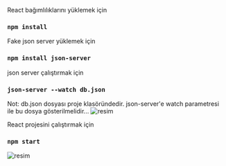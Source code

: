 React bağımlılıklarını yüklemek için 

### `npm install`



Fake json server yüklemek için 

### `npm install json-server`



json server çalıştırmak için

### `json-server --watch db.json`
Not: db.json dosyası proje klasöründedir. json-server'e watch parametresi ile bu dosya gösterilmelidir...
![resim](https://user-images.githubusercontent.com/193318/121803601-1dd45400-cc4b-11eb-943d-e687d1706102.png)



React projesini çalıştırmak için 

### `npm start`

![resim](https://user-images.githubusercontent.com/193318/121803674-64c24980-cc4b-11eb-8310-d66d418d784f.png)
